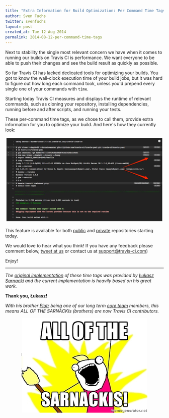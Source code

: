 ```yaml
---
title: "Extra Information for Build Optimization: Per Command Time Tags"
author: Sven Fuchs
twitter: svenfuchs
layout: post
created_at: Tue 12 Aug 2014
permalink: 2014-08-12-per-command-time-tags
---
```


Next to stability the single most relevant concern we have when it comes to
running our builds on Travis CI is performance. We want everyone to be able to
push their changes and see the build result as quickly as possible.

So far Travis CI has lacked dedicated tools for optimizing your builds. You got
to know the wall-clock execution time of your build jobs, but it was hard to
figure out how long each command took, unless you'd prepend every single one of
your commands with `time`.

Starting today Travis CI measures and displays the runtime of relevant
commands, such as cloning your repository, installing dependencies, running
before and after scripts, and running your tests.

These per-command time tags, as we chose to call them, provide extra information
for you to optimize your build. And here's how they currently look:

![Travis CI Per Command Time Tags](/images/2014-08-12_time-tags.jpg)

This feature is available for both [public](https://travis-ci.org) and
[private](https://magnum.travis-ci.com) repositories starting today.

We would love to hear what you think! If you have any feedback please comment
below, [tweet at us](https://twitter.com/travisci) or contact us at
[support@travis-ci.com](mailto:support@travis-ci.com))

Enjoy!

---

_The [original implementation](https://github.com/travis-ci/travis-build/pull/199)
of these time tags was provided by
[Łukasz Sarnacki](https://github.com/lukesarnacki) and the current
implementation is heavily based on his great work._

__Thank you, Łukasz!__

_With his brother [Piotr](https://github.com/drogus) being one of our long term
[core team](https://travis-ci.com/team) members, this means ALL OF THE
SARNACKIs (brothers) are now Travis CI contributors._

<p align="center"><img align="center" src="/images/2014-08-12_all-the-sarnackis.jpg" alt="ALL OF THE SARNACKIs"><p>
